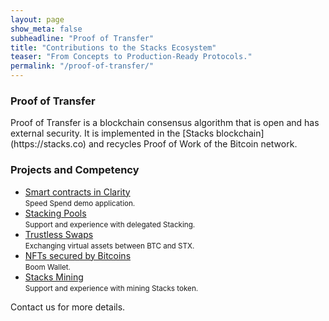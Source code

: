```yaml
---
layout: page
show_meta: false
subheadline: "Proof of Transfer"
title: "Contributions to the Stacks Ecosystem"
teaser: "From Concepts to Production-Ready Protocols."
permalink: "/proof-of-transfer/"
---
```


<h3>Proof of Transfer</h3>
Proof of Transfer is a blockchain consensus algorithm that is open and has external security. It is implemented in the [Stacks blockchain](https://stacks.co) and recycles Proof of Work of the Bitcoin network.

<h3>Projects and Competency</h3>
<ul>    
    <li><a href="https://speed-spend.org">Smart contracts in Clarity</a><br/><small>Speed Spend demo application.</small></li>
    <li><a href="https://stacks-pool-registry.pages.dev/">Stacking Pools</a><br/><small>Support and experience with delegated Stacking.</small></li>
    <li><a href="https://catamaranswaps.org">Trustless Swaps</a><br/><small>Exchanging virtual assets between BTC and STX.</small></li>
    <li><a href="https://boom.money">NFTs secured by Bitcoins</a><br/><small>Boom Wallet.</small></li>
    <li><a href="https://docs.stacks.co/start-mining/mainnet">Stacks Mining</a><br/><small>Support and experience with mining Stacks token.</small></li>
</ul>

Contact us for more details.
